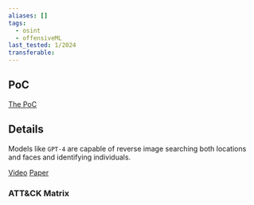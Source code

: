 ```yaml
---
aliases: []
tags:
  - osint
  - offensiveML
last_tested: 1/2024
transferable:
---
```


## **PoC**
[The PoC](https://twitter.com/braingain/status/1635941912145444864)  

## **Details**
Models like `GPT-4` are capable of reverse image searching both locations and faces and identifying individuals. 

[Video]()
[Paper]() 
### ATT&CK Matrix